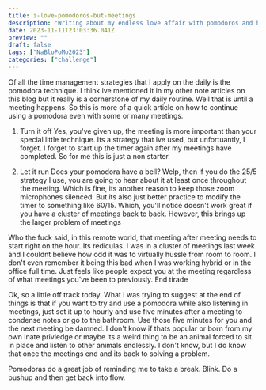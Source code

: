 ```yaml
---
title: i-love-pomodoros-but-meetings
description: "Writing about my endless love affair with pomodoros and how they collide with meetings"
date: 2023-11-11T23:03:36.041Z
preview: ""
draft: false
tags: ["NaBloPoMo2023"]
categories: ["challenge"]
---
```


Of all the time management strategies that I apply on the daily is the pomodora technique. I think ive mentioned it in my other note articles on this blog but it really is a cornerstone of my daily routine. Well that is until a meeting happens. So this is more of a quick article on how to continue using a pomodora even with some or many meetings.

1. Turn it off
Yes, you've given up, the meeting is more important than your special little technique. Its a strategy that ive used, but unfortuantly, I forget. I forget to start up the timer again after my meetings have completed. So for me this is just a non starter.

2. Let it run
Does your pomodora have a bell? Welp, then if you do the 25/5 strategy I use, you are going to hear about it at least once throughout the meeting. Which is fine, its another reason to keep those zoom microphones silenced. But its also just better practice to modify the timer to something like 60/15. Which, you'll notice doesn't work great if you have a cluster of meetings back to back. However, this brings up the larger problem of meetings

Who the fuck said, in this remote world, that meeting after meeting needs to start right on the hour. Its rediculas. I was in a cluster of meetings last week and I couldnt believe how odd it was to virtually hussle from room to room. I don't even remember it being this bad when I was working hybrid or in the office full time. Just feels like people expect you at the meeting regardless of what meetings you've been to previously. End tirade

Ok, so a little off track today. What I was trying to suggest at the end of things is that if you want to try and use a pomodora while also listening in meetings, just set it up to hourly and use five minutes after a meeting to condense notes or go to the bathroom. Use those five minutes for you and the next meeting be damned. I don't know if thats popular or born from my own inate privledge or maybe its a weird thing to be an animal forced to sit in place and listen to other animals endlessly. I don't know, but I do know that once the meetings end and its back to solving a problem. 

Pomodoras do a great job of reminding me to take a break. Blink. Do a pushup and then get back into flow.